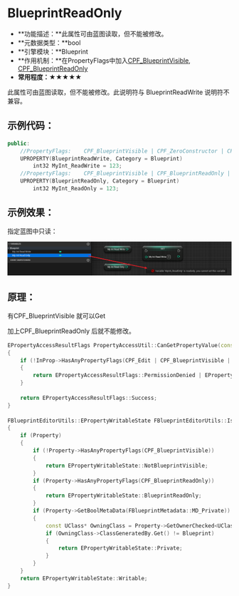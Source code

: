# BlueprintReadOnly

- **功能描述：**此属性可由蓝图读取，但不能被修改。
- **元数据类型：**bool
- **引擎模块：**Blueprint
- **作用机制：**在PropertyFlags中加入[CPF_BlueprintVisible](../../../../Flags/EPropertyFlags/CPF_BlueprintVisible.md), [CPF_BlueprintReadOnly](../../../../Flags/EPropertyFlags/CPF_BlueprintReadOnly.md)
- **常用程度：**★★★★★

此属性可由蓝图读取，但不能被修改。此说明符与 BlueprintReadWrite 说明符不兼容。

## 示例代码：

```cpp
public:
	//PropertyFlags:	CPF_BlueprintVisible | CPF_ZeroConstructor | CPF_IsPlainOldData | CPF_NoDestructor | CPF_HasGetValueTypeHash | CPF_NativeAccessSpecifierPublic 
	UPROPERTY(BlueprintReadWrite, Category = Blueprint)
		int32 MyInt_ReadWrite = 123;
	//PropertyFlags:	CPF_BlueprintVisible | CPF_BlueprintReadOnly | CPF_ZeroConstructor | CPF_IsPlainOldData | CPF_NoDestructor | CPF_HasGetValueTypeHash | CPF_NativeAccessSpecifierPublic 
	UPROPERTY(BlueprintReadOnly, Category = Blueprint)
		int32 MyInt_ReadOnly = 123;
```

## 示例效果：

指定蓝图中只读：

![Untitled](Untitled.png)

## 原理：

有CPF_BlueprintVisible 就可以Get

加上CPF_BlueprintReadOnly 后就不能修改。

```cpp
EPropertyAccessResultFlags PropertyAccessUtil::CanGetPropertyValue(const FProperty* InProp)
{
	if (!InProp->HasAnyPropertyFlags(CPF_Edit | CPF_BlueprintVisible | CPF_BlueprintAssignable))
	{
		return EPropertyAccessResultFlags::PermissionDenied | EPropertyAccessResultFlags::AccessProtected;
	}

	return EPropertyAccessResultFlags::Success;
}

FBlueprintEditorUtils::EPropertyWritableState FBlueprintEditorUtils::IsPropertyWritableInBlueprint(const UBlueprint* Blueprint, const FProperty* Property)
{
	if (Property)
	{
		if (!Property->HasAnyPropertyFlags(CPF_BlueprintVisible))
		{
			return EPropertyWritableState::NotBlueprintVisible;
		}
		if (Property->HasAnyPropertyFlags(CPF_BlueprintReadOnly))
		{
			return EPropertyWritableState::BlueprintReadOnly;
		}
		if (Property->GetBoolMetaData(FBlueprintMetadata::MD_Private))
		{
			const UClass* OwningClass = Property->GetOwnerChecked<UClass>();
			if (OwningClass->ClassGeneratedBy.Get() != Blueprint)
			{
				return EPropertyWritableState::Private;
			}
		}
	}
	return EPropertyWritableState::Writable;
}
```